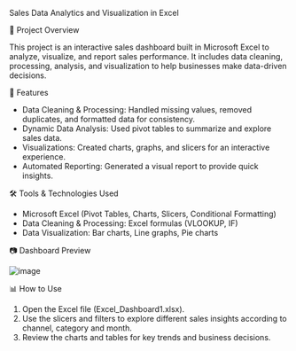 Sales Data Analytics and Visualization in Excel

📌 Project Overview

This project is an interactive sales dashboard built in Microsoft Excel to analyze, visualize, and report sales performance. It includes data cleaning, processing, analysis, and visualization to help businesses make data-driven decisions.

🚀 Features

- Data Cleaning & Processing: Handled missing values, removed duplicates, and formatted data for consistency.
- Dynamic Data Analysis: Used pivot tables to summarize and explore sales data.
- Visualizations: Created charts, graphs, and slicers for an interactive experience.
- Automated Reporting: Generated a visual report to provide quick insights.

🛠 Tools & Technologies Used

- Microsoft Excel (Pivot Tables, Charts, Slicers, Conditional Formatting)
- Data Cleaning & Processing: Excel formulas (VLOOKUP, IF)
- Data Visualization: Bar charts, Line graphs, Pie charts

📷 Dashboard Preview

![image](https://github.com/user-attachments/assets/27af5550-593a-4c3c-a35f-e76ac9cbc0b8)

📊 How to Use

1. Open the Excel file (Excel_Dashboard1.xlsx).
2. Use the slicers and filters to explore different sales insights according to channel, category and month.
3. Review the charts and tables for key trends and business decisions.

